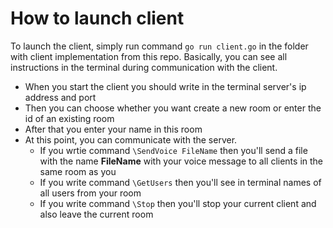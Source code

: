 # How to launch client 
To launch the client, simply run command `go run client.go` in the folder with client implementation from this repo. Basically, you can see all instructions in the terminal during communication with the client. 
* When you start the client you should write in the terminal server's ip address and port
* Then you can choose whether you want create a new room or enter the id of an existing room
* After that you enter your name in this room
* At this point, you can communicate with the server. 
  * If you wrtie command `\SendVoice FileName` then you'll send a file with the name **FileName** with your voice message to all clients in the same room as you
  * If you write command `\GetUsers` then you'll see in terminal names of all users from your room
  * If you write command `\Stop` then you'll stop your current client and also leave the current room
